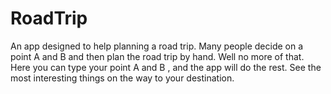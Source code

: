 # RoadTrip
An app designed to help planning a road trip.  Many people decide on a point A and B and then plan the road trip by hand. Well no more of that. Here you can type your point A and B , and the app will do the rest. See the most interesting things on the way to your destination.
